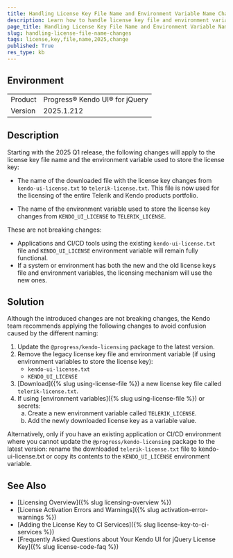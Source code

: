 ```yaml
---
title: Handling License Key File Name and Environment Variable Name Changes in the 2025 Q1 Release
description: Learn how to handle license key file and environment variable name changes introduced with the 2025 Q1 release of Kendo UI for jQuery.
page_title: Handling License Key File Name and Environment Variable Name Changes in the 2025 Q1 Release
slug: handling-license-file-name-changes
tags: license,key,file,name,2025,change
published: True
res_type: kb
---
```


## Environment

<table>
<tbody>
<tr>
<td>Product</td>
<td>Progress® Kendo UI® for jQuery</td>
</tr>
<tr>
<td>Version</td>
<td>2025.1.212</td>
</tr>
</tbody>
</table>

## Description

Starting with the 2025 Q1 release, the following changes will apply to the license key file name and the environment variable used to store the license key:

* The name of the downloaded file with the license key changes from `kendo-ui-license.txt` to `telerik-license.txt`. This file is now used for the licensing of the entire Telerik and Kendo products portfolio.

* The name of the environment variable used to store the license key changes from `KENDO_UI_LICENSE` to `TELERIK_LICENSE`.

These are not breaking changes:

* Applications and CI/CD tools using the existing `kendo-ui-license.txt` file and `KENDO_UI_LICENSE` environment variable will remain fully functional.
* If a system or environment has both the new and the old license keys file and environment variables, the licensing mechanism will use the new ones.

## Solution

Although the introduced changes are not breaking changes, the Kendo team recommends applying the following changes to avoid confusion caused by the different naming:

1. Update the `@progress/kendo-licensing` package to the latest version.
2. Remove the legacy license key file and environment variable (if using environment variables to store the license key):
     * `kendo-ui-license.txt`
     * `KENDO_UI_LICENSE`
3. [Download]({% slug using-license-file %}) a new license key file called `telerik-license.txt`.
4. If using [environment variables]({% slug using-license-file %}) or secrets:
     <ol type="a">
       <li>Create a new environment variable called <code>TELERIK_LICENSE</code>.</li>
       <li>Add the newly downloaded license key as a variable value.</li>
     </ol>

Alternatively, only if you have an existing application or CI/CD environment where you cannot update the `@progress/kendo-licensing` package to the latest version: rename the downloaded `telerik-license.txt` file to kendo-ui-license.txt or copy its contents to the `KENDO_UI_LICENSE` environment variable.

## See Also

* [Licensing Overview]({% slug licensing-overview %})
* [License Activation Errors and Warnings]({% slug activation-error-warnings %})
* [Adding the License Key to CI Services]({% slug license-key-to-ci-services %})
* [Frequently Asked Questions about Your Kendo UI for jQuery License Key]({% slug license-code-faq %})